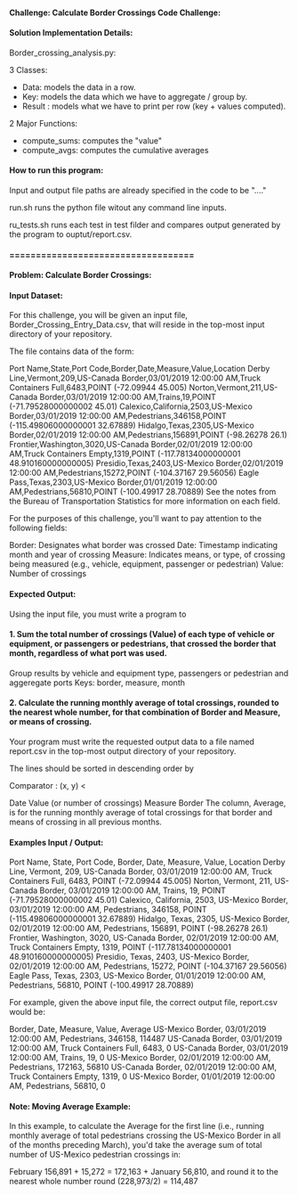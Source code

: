 
#### Challenge: Calculate Border Crossings Code Challenge: 

#### Solution Implementation Details:

Border_crossing_analysis.py:

3 Classes:
 - Data: models the data in a row.
 - Key: models the data which we have to aggregate / group by.
 - Result : models what we have to print per row (key + values computed).


2 Major Functions:
- compute_sums: computes the "value"
- compute_avgs: computes the cumulative averages


#### How to run this program:

Input and output file paths are already specified in the code to be "...."

run.sh runs the python file witout any command line inputs.

ru_tests.sh runs each test in test filder and compares output generated by the program to ouptut/report.csv.


#### ===================================
#### Problem: Calculate Border Crossings: 


#### Input Dataset:
For this challenge, you will be given an input file, Border_Crossing_Entry_Data.csv, that will reside in the top-most input directory of your repository.

The file contains data of the form:

Port Name,State,Port Code,Border,Date,Measure,Value,Location
Derby Line,Vermont,209,US-Canada Border,03/01/2019 12:00:00 AM,Truck Containers Full,6483,POINT (-72.09944 45.005)
Norton,Vermont,211,US-Canada Border,03/01/2019 12:00:00 AM,Trains,19,POINT (-71.79528000000002 45.01)
Calexico,California,2503,US-Mexico Border,03/01/2019 12:00:00 AM,Pedestrians,346158,POINT (-115.49806000000001 32.67889)
Hidalgo,Texas,2305,US-Mexico Border,02/01/2019 12:00:00 AM,Pedestrians,156891,POINT (-98.26278 26.1)
Frontier,Washington,3020,US-Canada Border,02/01/2019 12:00:00 AM,Truck Containers Empty,1319,POINT (-117.78134000000001 48.910160000000005)
Presidio,Texas,2403,US-Mexico Border,02/01/2019 12:00:00 AM,Pedestrians,15272,POINT (-104.37167 29.56056)
Eagle Pass,Texas,2303,US-Mexico Border,01/01/2019 12:00:00 AM,Pedestrians,56810,POINT (-100.49917 28.70889)
See the notes from the Bureau of Transportation Statistics for more information on each field.

For the purposes of this challenge, you'll want to pay attention to the following fields:

Border: Designates what border was crossed
Date: Timestamp indicating month and year of crossing
Measure: Indicates means, or type, of crossing being measured (e.g., vehicle, equipment, passenger or pedestrian)
Value: Number of crossings


#### Expected Output:
Using the input file, you must write a program to

#### 1. Sum the total number of crossings (Value) of each type of vehicle or equipment, or passengers or pedestrians, that crossed the border that month, regardless of what port was used.

Group results by vehicle and equipment type, passengers or pedestrian and aggeregate ports 
Keys: border, measure, month


#### 2. Calculate the running monthly average of total crossings, rounded to the nearest whole number, for that combination of Border and Measure, or means of crossing.
Your program must write the requested output data to a file named report.csv in the top-most output directory of your repository.

The lines should be sorted in descending order by

Comparator : (x, y)  < 

Date
Value (or number of crossings)
Measure
Border
The column, Average, is for the running monthly average of total crossings for that border and means of crossing in all previous months. 


#### Examples Input / Output: 

Port Name,  State,      Port Code,  Border,             Date,                   Measure,                Value,  Location
Derby Line, Vermont,    209,        US-Canada Border,   03/01/2019 12:00:00 AM, Truck Containers Full,  6483,   POINT (-72.09944 45.005)
Norton,     Vermont,    211,        US-Canada Border,   03/01/2019 12:00:00 AM, Trains,                 19,     POINT (-71.79528000000002 45.01)
Calexico,   California, 2503,       US-Mexico Border,   03/01/2019 12:00:00 AM, Pedestrians,            346158, POINT (-115.49806000000001 32.67889)
Hidalgo,    Texas,      2305,       US-Mexico Border,   02/01/2019 12:00:00 AM, Pedestrians,            156891, POINT (-98.26278 26.1)
Frontier,   Washington, 3020,       US-Canada Border,   02/01/2019 12:00:00 AM, Truck Containers Empty, 1319,   POINT (-117.78134000000001 48.910160000000005)
Presidio,   Texas,  2403,           US-Mexico Border,   02/01/2019 12:00:00 AM, Pedestrians,            15272,  POINT (-104.37167 29.56056)
Eagle Pass, Texas,  2303,           US-Mexico Border,   01/01/2019 12:00:00 AM, Pedestrians,            56810,  POINT (-100.49917 28.70889)

For example, given the above input file, the correct output file, report.csv would be:

Border,             Date,                   Measure,                Value,  Average
US-Mexico Border,   03/01/2019 12:00:00 AM, Pedestrians,            346158, 114487
US-Canada Border,   03/01/2019 12:00:00 AM, Truck Containers Full,  6483,   0
US-Canada Border,   03/01/2019 12:00:00 AM, Trains,                 19,     0
US-Mexico Border,   02/01/2019 12:00:00 AM, Pedestrians,            172163, 56810
US-Canada Border,   02/01/2019 12:00:00 AM, Truck Containers Empty, 1319,   0
US-Mexico Border,   01/01/2019 12:00:00 AM, Pedestrians,            56810,  0


#### Note: Moving Average Example: 

In this example, to calculate the Average for the first line (i.e., running monthly average of total pedestrians crossing the US-Mexico Border in all of the months preceding March), 
you'd take the average sum of total number of US-Mexico pedestrian crossings in:

February 156,891 + 15,272 = 172,163 
+
January 56,810, and round it to the nearest whole number round
(228,973/2) = 114,487